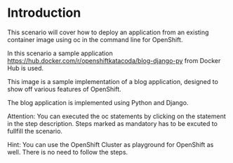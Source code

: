 # Introduction

This scenario will cover how to deploy an application from an existing container image using oc in the command line for OpenShift.

In this scenario a sample application https://hub.docker.com/r/openshiftkatacoda/blog-django-py from Docker Hub is used.

This image is a sample implementation of a blog application, designed to show off various features of OpenShift.

The blog application is implemented using Python and Django.

Attention:
You can executed the oc statements by clicking on the statement in the step description.
Steps marked as mandatory has to be excuted to fullfill the scenario.

Hint: You can use the OpenShift Cluster as playground for OpenShift as well. There is no need to follow the steps.